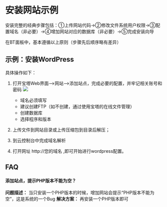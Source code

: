 # 安装网站示例

安装完整的经典步骤包括：①上传网站代码->②修改文件系统用户权限->③配置域名（非必要）->④增加网站对应的数据库（非必要）->⑤完成安装向导

在BT面板中，基本遵循以上原则（步骤先后顺序略有差异）

## 示例：安装WordPress

具体操作如下：

1.  打开宝塔Web界面-->网站-->添加站点，完成必要的配置，并牢记相关账号和密码
![](http://libs.websoft9.com/Websoft9/DocsPicture/zh/btwin/bt-deploysite001-websoft9.png)

    * 域名必须填写
    * 建议创建FTP（如不创建，通过使用宝塔的在线文件管理）
    * 创建数据库
    * 选择程序和版本

3.  上传文件到网站目录或上传压缩包到目录后解压；
6.  到云控制台中完成域名解析
8.  打开网址 http://您的域名 ,即可开始进行wordpress配置。


## FAQ

#### 添加站点，提示PHP版本不能为空？
**问题描述：** 当只安装一个PHP版本的时候，增加网站会提示“PHP版本不能为空”，这是系统的一个Bug
**解决方案：** 再安装一个PHP版本即可